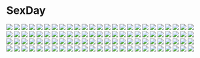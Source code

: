 # SexDay
![](https://konachan.com/image/ba43390ec7bfed217f013de7454a9837/Konachan.com%20-%20260260%202girls%20bed%20blush%20breasts%20cameltoe%20cleavage%20dress%20food%20hasaya%20long_hair%20original%20panties%20pantyhose%20pocky%20ponytail%20skirt%20thighhighs%20twintails%20underwear.jpg)
![](https://konachan.com/jpeg/d226f14af0c65d265f76282c95b10af2/Konachan.com%20-%20247814%20black_hair%20bow%20cape%20dress%20horns%20kijin_seija%20red_eyes%20short_hair%20touhou%20zeolch.jpg)
![](https://konachan.com/image/533b69ee5ef47b6bfa945721d886ddb3/Konachan.com%20-%206284%20dengeki_moeoh.jpg)
![](https://konachan.com/image/f08861e6f040308671e6868163c03780/Konachan.com%20-%20200422%20blonde_hair%20blue_eyes%20clouds%20dark_skin%20flowers%20long_hair%20school_swimsuit%20sky%20sorano_eika%20swim_ring%20swimsuit%20tan_lines%20water%20wet%20wristwear.jpg)
![](https://konachan.com/jpeg/66a18c1e27851401691f24d9c57a56d6/Konachan.com%20-%20197266%202girls%20ass%20barefoot%20black_hair%20blush%20bondage%20breasts%20gradient%20gray_hair%20jack_dempa%20nipples%20nude%20original%20pussy_juice%20yuri.jpg)
![](https://konachan.com/jpeg/2d931dc1d6d1f31e2a960eb5b8813140/Konachan.com%20-%20278050%203d%20blindfold%20bodysuit%20breasts%20elbow_gloves%20erect_nipples%20gloves%20gradient%20gray_hair%20headband%20leslyzerosix%20nier%20short_hair%20skintight%20thighhighs.jpg)
![](https://konachan.com/image/381874912873324f41713d5354bb4791/Konachan.com%20-%20223541%20blue_hair%20blush%20fate_grand_order%20fate_%28series%29%20japanese_clothes%20kazutake_hazano%20kiyohime_%28fate_grand_order%29%20long_hair%20thighhighs%20yellow_eyes.jpg)
![](https://konachan.com/image/381a743d0430177518cb764d2b5c3056/Konachan.com%20-%20130422%20aragaki_ayase%20kousaka_kirino%20ore_no_imouto_ga_konna_ni_kawaii_wake_ga_nai.jpg)
![](https://konachan.com/jpeg/6cb9d4a953b6b7603d2d70164bc06400/Konachan.com%20-%20267984%20aliasing%20bell%20blue_eyes%20breasts%20brown_hair%20dress%20f-cla%20fellatio%20game_cg%20horns%20long_hair%20nipples%20panties%20panty_pull%20penis%20pussy%20uncensored%20underwear.jpg)
![](https://konachan.com/image/7f5c6a29eb15b4fd5a5417cfc01f9895/Konachan.com%20-%20260838%20animal%20ass%20azur_lane%20bird%20boat%20cape%20clouds%20gloves%20guernica%20hat%20long_hair%20military%20pantyhose%20pink_eyes%20scenic%20skirt%20sky%20uniform%20water%20white_hair.jpg)
![](https://konachan.com/image/b86a1488784fc4d3e863d9f260e128f8/Konachan.com%20-%20226863%20animal_ears%20atalanta_%28fate%29%20blonde_hair%20bow_%28weapon%29%20braids%20dark%20fate_apocrypha%20fate_grand_order%20fate_%28series%29%20forest%20long_hair%20tail%20tree%20weapon.jpg)
![](https://konachan.com/image/60f5f58b2264e12ec6ce841995e9ed1e/Konachan.com%20-%2032804%20aozora_no_mieru_oka%20brown_hair%20hat%20long_hair%20school_uniform%20sunset%20suwa_nonoka%20tagme_%28artist%29.jpg)
![](https://konachan.com/image/fc86132a856312b8129b1b343291fc7e/Konachan.com%20-%20192063%20blush%20breasts%20brown_hair%20bunnygirl%20cleavage%20hayate_no_gotoku%20maria_%28hayate_no_gotoku%29%20pantyhose%20ponpoppo%20red_eyes%20ribbons.jpg)
![](https://konachan.com/image/c4af5a50682df8fea61f5a98bd0e9b4f/Konachan.com%20-%2013322%20fuyou_kaede%20shuffle.jpg)
![](https://konachan.com/jpeg/ac9f5ab0cffbd836aaae41121842cbf2/Konachan.com%20-%2058555%20hatsune_miku%20hug%20kaito%20male%20vocaloid.jpg)
![](https://konachan.com/jpeg/d83b4de00bd62a46a3a4c88e72f8c0e5/Konachan.com%20-%20173467%20blush%20censored%20flat_chest%20game_cg%20iizuki_tasuku%20long_hair%20lovely_x_cation%20nipples%20penis%20pink_hair%20purple_eyes%20pussy%20sex%20spread_legs%20twintails%20wet.jpg)
![](https://konachan.com/image/eb676eb502c07622ecfc5e026be2510d/Konachan.com%20-%20136552%20barefoot%20blonde_hair%20crimson_imprint%20loli%20panties%20panty_pull%20pink_hair%20tagme%20thighhighs%20underwear%20wings%20zoom_layer.jpg)
![](https://konachan.com/image/d092e63766ff4c4f1c34ba64f36ad14b/Konachan.com%20-%2036234%20utawarerumono.jpg)
![](https://konachan.com/jpeg/ef482289c9b6cf93c4ad115192e9ea9f/Konachan.com%20-%20119227%20mawaru_penguindrum%20takakura_himari%20zankuro.jpg)
![](https://konachan.com/jpeg/d92d27e05078ad6c846fb56426fba280/Konachan.com%20-%20199064%20bikini_top%20blonde_hair%20blue_eyes%20blush%20breasts%20cleavage%20game_cg%20kino_%28kino_konomi%29%20light%20long_hair%20navel%20necklace%20shinonome_setsuna.jpg)
![](https://konachan.com/image/c735c7a6ec0972a3e60fc0e9eb39f96c/Konachan.com%20-%2012555%20book%20food%20glasses%20green_hair%20hirasawa_hiroko%20horiide_mika%20ibuse_okie%20kakyuusei%20kakyuusei_2%20kurashima_tomoyasu%20red_eyes%20school_uniform.jpg)
![](https://konachan.com/jpeg/3e46207fde6868e318cd2705f2140804/Konachan.com%20-%20169217%20bikini%20blue_eyes%20breasts%20brown_hair%20cleavage%20eleanor_mercer%20fukudahda%20honey_blonde%20navel%20nipples%20see_through%20swimsuit%20topless.jpg)
![](https://konachan.com/image/4693a13e41377642736ded6778d6a39f/Konachan.com%20-%20282189%203d%20arsenixc%20boat%20building%20car%20cherry_blossoms%20city%20clouds%20flowers%20landscape%20logo%20nobody%20scenic%20shining_nikki%20sky%20stairs%20tree%20water%20watermark.jpg)
![](https://konachan.com/image/9b6924d0abd747fe35f3ded4eea09ba4/Konachan.com%20-%20121383%20blonde_hair%20blue_eyes%20cossette_d%27auvergne%20cross%20dress%20goth-loli%20headband%20kurahashi_eiri%20lolita_fashion%20long_hair%20skull%20thighhighs.jpg)
![](https://konachan.com/jpeg/262b302e75f3aaea1d8802cf2ec35100/Konachan.com%20-%2066938%20hatsune_miku%20polychromatic%20tansuke%20twintails%20vocaloid.jpg)
![](https://konachan.com/jpeg/4501a642f4b96877ccf012ef15ba9477/Konachan.com%20-%2038451%20amesarasa%20cuffs_%28studio%29.jpg)
![](https://konachan.com/image/b3d731b98e8506c6e6074f7f8348b76c/Konachan.com%20-%20251752%20ass%20bed%20bicolored_eyes%20breasts%20brown_hair%20cleavage%20idolmaster%20idolmaster_cinderella_girls%20takagaki_kaede%20yasukura_%28shibu11%29.jpg)
![](https://konachan.com/image/0a6542512a019c83a1eb6fa609caa140/Konachan.com%20-%20239840%20anus%20ass%20censored%20chitanda_eru%20hyouka%20masturbation%20misakamitoko0903%20nopan%20purple_eyes%20pussy%20school_uniform%20vibrator.jpg)
![](https://konachan.com/image/adb5d9fd80b9d221d7a015721402eae5/Konachan.com%20-%20267704%20bandaid%20barefoot%20bed%20black_hair%20blue_eyes%20book%20chihuri405%20dress%20flat_chest%20loli%20original%20short_hair%20summer_dress.jpg)
![](https://konachan.com/image/296890943f094f20bd6f6b138543e0d3/Konachan.com%20-%20278328%20ass%20blonde_hair%20blush%20cameltoe%20dark_skin%20green_hair%20original%20panties%20police_uniform%20ponytail%20twintails%20underwear%20uo_denim.jpg)
![](https://konachan.com/jpeg/66d1b0f62ffe323896f75dc17c60ded8/Konachan.com%20-%20251644%20an2a%20blonde_hair%20braids%20dress%20hat%20kirisame_marisa%20long_hair%20ribbons%20scan%20socks%20stars%20touhou%20watermark%20wink%20witch%20witch_hat%20yellow_eyes.jpg)
![](https://konachan.com/jpeg/0dd9ce874144a495111fc346267e008f/Konachan.com%20-%20206086%202girls%20blue_eyes%20blush%20breasts%20collar%20cube%20flowers%20gray_hair%20headband%20kantoku%20nipples%20no_bra%20panties%20pink_hair%20rose%20scan%20thighhighs%20underwear%20yuri.jpg)
![](https://konachan.com/image/71f20e8796c654280c1da75e2d21fc6e/Konachan.com%20-%2024458%20close%20hikari%20kono_minikuku_mo_utsukushii_sekai.jpg)
![](https://konachan.com/jpeg/5811c0bbfa01ee2c6414d2c4e63d5a57/Konachan.com%20-%20298446%20bed%20blush%20bow%20braids%20breasts%20flowers%20long_hair%20nipples%20no_bra%20original%20panty_pull%20purple_hair%20sousouman%20torn_clothes%20yellow_eyes.jpg)
![](https://konachan.com/jpeg/dd37a0b97c8cdc81af4441b960396241/Konachan.com%20-%20129821%20blonde_hair%20green_eyes%20kokotetsu%20mizuhashi_parsee%20pointed_ears%20scarf%20short_hair%20skirt%20touhou.jpg)
![](https://konachan.com/image/1c0c95f76ae8522a4296729b7f4e9a0b/Konachan.com%20-%20228292%20aisha_%28elsword%29%20breasts%20cleavage%20elsword%20long_hair%20purple_eyes%20purple_hair%20tagme_%28artist%29%20thighhighs%20twintails%20watermark.jpg)
![](https://konachan.com/image/c435a427f861c05180bf5bf9abe375a1/Konachan.com%20-%20121883%20blue_hair%20hiiragi_akeo%20kinomoto_hana%20kinomoto_mayo%20kinomoto_misaki%20kinomoto_nokia%20kinomoto_sakuya%20orange_hair%20panta%20pink_hair%20scan%20school_uniform.jpg)
![](https://konachan.com/image/6e4923c21db70b101cc8f0f8113f3f4f/Konachan.com%20-%20116735%20amiesdeli%20barefoot%20glasses%20makise_kurisu%20steins%3Bgate.jpg)
![](https://konachan.com/image/c66aa61fba6c4128f162494b656a68a4/Konachan.com%20-%2060014%203d%20deino%20hatsune_miku%20vocaloid.jpg)
![](https://konachan.com/image/c2be2f4e39582024d5b553a718410462/Konachan.com%20-%2050394%20akiyama_mio%20hirasawa_yui%20k-on%21%20kotobuki_tsumugi%20tainaka_ritsu.jpg)
![](https://konachan.com/image/0b5163ce1aa953630049eb29068d4eb9/Konachan.com%20-%20277316%202girls%20animal%20asanagi%20azur_lane%20bikini%20bird%20breasts%20cameltoe%20clouds%20green_eyes%20long_hair%20navel%20nipples%20signed%20sky%20swimsuit%20topless%20twintails.jpg)
![](https://konachan.com/jpeg/1e386a312c857c67aff2e7fa697d754d/Konachan.com%20-%20131203%20chuuou_higashiguchi%20original%20ponytail%20school_uniform%20sword%20torn_clothes%20weapon.jpg)
![](https://konachan.com/jpeg/b206eb1623f8a309089c284863dde151/Konachan.com%20-%2083541%20green_hair%20gumi%20komine%20vocaloid.jpg)
![](https://konachan.com/image/77e6fbf197f42b3d6e94318cf533b66b/Konachan.com%20-%20297693%20animal%20brown_hair%20fish%20hat%20ji_dao_ji%20lolita_fashion%20orange_eyes%20original%20tail%20twintails%20underwater%20virtuareal%20water.jpg)
![](https://konachan.com/jpeg/633b92306c5064ddd0f014036ea3ebc5/Konachan.com%20-%20251016%20black_hair%20blue_eyes%20book%20brown_eyes%20dress%20flowers%20gray_hair%20howl%20howl%27s_moving_castle%20kidcurious%20male%20signed%20sophie_hatter%20water.jpg)
![](https://konachan.com/jpeg/cf7dd57db02464119982264096cd05cb/Konachan.com%20-%20239971%20anus%20aqua_eyes%20ass%20blush%20breasts%20green_hair%20hatsune_miku%20huyase%20long_hair%20pussy%20thighhighs%20twintails%20uncensored%20vocaloid%20wet.jpg)
![](https://konachan.com/image/7c2260fcb6a2705217e835609998fd14/Konachan.com%20-%20228587%20aliasing%20aqua_eyes%20bikini_top%20blush%20breasts%20granblue_fantasy%20hato_haru%20heart%20katana%20long_hair%20pointed_ears%20purple_hair%20sword%20weapon.jpg)
![](https://konachan.com/jpeg/0731c8c01330ee4650b9835f20668c30/Konachan.com%20-%2075661%20animal_ears%20brown_hair%20panties%20red_eyes%20school_uniform%20underwear%20wink.jpg)
![](https://konachan.com/image/4d93e38569d2e223758d517982bd0de3/Konachan.com%20-%20204601%20ass%20barefoot%20blonde_hair%20doma_umaru%20food%20gradient%20himouto%21_umaru-chan%20hoodie%20jay_xu%20petals%20signed%20skirt.jpg)
![](https://konachan.com/image/666efc661aa1b89c92b456b0e7bcfe3c/Konachan.com%20-%20139688%20armor%20gloves%20gray_hair%20horns%20magic%20male%20mismi%20original%20pantyhose%20red_eyes%20ribbons%20short_hair%20skirt%20thighhighs.jpg)
![](https://konachan.com/image/863f4e162a8bbecaef1ce8664db2f220/Konachan.com%20-%20304805%20black_hair%20blush%20brown_eyes%20cameltoe%20elbow_gloves%20final_fantasy%20gloves%20lexaiduer%20long_hair%20no_bra%20panties%20skirt_lift%20tifa_lockhart%20underwear.jpg)
![](https://konachan.com/image/aa5b6fa3b7818b1c958f6bda30f22ce2/Konachan.com%20-%2075799%20alice_margatroid%20blonde_hair%20blue_eyes%20book%20doll%20dress%20hat%20long_hair%20mage%20magic%20purple_eyes%20purple_hair%20shanghai_doll%20short_hair%20sword%20touhou%20weapon.jpg)
![](https://konachan.com/jpeg/96b81aad1fbb1607954aeba26cb348df/Konachan.com%20-%20221798%20black%20dragon%20dress%20gray_eyes%20gray_hair%20hat%20morry_evans%20original%20signed%20staff%20witch%20witch_hat.jpg)
![](https://konachan.com/image/903241e7bd034769b587565030d01976/Konachan.com%20-%20176854%20animal_ears%20bell%20bow%20braids%20building%20catgirl%20corset%20cross%20dress%20kaenbyou_rin%20long_hair%20pantyhose%20red_eyes%20red_hair%20ruukii_drift%20skull%20tail%20touhou.jpg)
![](https://konachan.com/image/9207d2403df00888350acf6c9a94ee5d/Konachan.com%20-%20119094%20breasts%20kagamine_rin%20nipples%20nohoho%20topless%20vocaloid.jpg)
![](https://konachan.com/image/c37254fbedb1e9567930ba8acaedfa98/Konachan.com%20-%20189991%20abe_inori%20censored%20cum%20hirasawa_yui%20k-on%21%20nakano_azusa%20penis%20pussy%20sex%20swimsuit%20tears.jpg)
![](https://konachan.com/image/cf5f4b7a15ede4a1499826cb803d9bc7/Konachan.com%20-%20200974%20breasts%20brown_hair%20cleavage%20dress%20elbow_gloves%20gloves%20idolmaster%20idolmaster_cinderella_girls%20inue_shinsuke%20long_hair%20nitta_minami%20white.jpg)
![](https://konachan.com/image/ad987d52e4ab4cc1b8e33629c6c451fb/Konachan.com%20-%2040622%20fate_testarossa%20mahou_shoujo_lyrical_nanoha.jpg)
![](https://konachan.com/image/98d70cf100a245982b7f4c3ea475fbdf/Konachan.com%20-%2011514%202girls%20apron%20blonde_hair%20blue_eyes%20boots%20breasts%20cleavage%20erect_nipples%20gray_hair%20green_eyes%20naked_apron%20pointed_ears%20simosi%20thighhighs%20yuri.jpg)
![](https://konachan.com/jpeg/60470d3cb21d929e12423851af5bb2b5/Konachan.com%20-%20236662%20blonde_hair%20dress%20elbow_gloves%20fate_grand_order%20fate_%28series%29%20gloves%20headdress%20kerorira%20long_hair%20panties%20thighhighs%20underwear%20watermark%20yellow_eyes.jpg)
![](https://konachan.com/image/833cac7e6dc7e179bba75f48731270f0/Konachan.com%20-%20109691%20bandaid%20bow%20breasts%20fang%20nipples%20ojitcha%20reiuji_utsuho%20school_swimsuit%20swimsuit%20thighhighs%20touhou.jpg)
![](https://konachan.com/jpeg/d4fd6a4790acda1375927c806ca6299b/Konachan.com%20-%20186094%20gumi%20kagamine_rin%20manako_%28manatera%29%20vocaloid.jpg)
![](https://konachan.com/image/fa5e1135d9428da83438ea73e8bb22c1/Konachan.com%20-%20136650%20bow%20brown_eyes%20brown_hair%20last_order%20misaka_mikoto%20pink_eyes%20pink_hair%20school_uniform%20shirai_kuroko%20short_hair%20skirt%20socks%20twintails.jpg)
![](https://konachan.com/image/b29692d0d22425cb5af6cdbf2e077b63/Konachan.com%20-%20267510%20animal_ears%20ass%20brown_hair%20doggirl%20kneehighs%20loli%20original%20panties%20ponytail%20short_hair%20tachimi_%28basue%29%20tail%20thighhighs%20underwear.jpg)
![](https://konachan.com/image/cd7f0aed45264ccb3142e011d03b51c5/Konachan.com%20-%20190830%20black_hair%20blue_eyes%20fate_%28series%29%20fate_stay_night%20infukun%20long_hair%20pantyhose%20school_uniform%20skirt%20tohsaka_rin%20twintails.jpg)
![](https://konachan.com/image/74a3eaf3496a8ce86d93894a24b51527/Konachan.com%20-%2044986%20ball%20baseball%20kushieda_minori%20sport%20toradora.jpg)
![](https://konachan.com/jpeg/03631074029b6a00de73c57a64a93096/Konachan.com%20-%20260153%202girls%20bow%20breasts%20butterfly%20cleavage%20dress%20euryale%20fate_%28series%29%20flowers%20long_hair%20purple_eyes%20purple_hair%20rose%20stheno%20tagme_%28artist%29%20tiara.jpg)
![](https://konachan.com/image/0782722867ea0f3c4f379470bd56bfcb/Konachan.com%20-%20173184%20animal%20blue_eyes%20blue_hair%20building%20car%20darwinwu%20hatsune_miku%20long_hair%20panties%20skirt%20tree%20twintails%20umbrella%20underwear%20upskirt%20vocaloid%20water.jpg)
![](https://konachan.com/jpeg/d6fa6864145733afe7c99c0cce185922/Konachan.com%20-%20149618%20game_cg%20ko%7Echa%20saimon_eclair%20witch%27s_garden.jpg)
![](https://konachan.com/image/7021b3fe34de01352af70c53199735f3/Konachan.com%20-%2028388%20alice_parade%20breasts%20censored%20cum%20game_cg%20kimagure_neko%20open_shirt%20orange_hair%20pussy%20short_hair%20spread_legs%20thighhighs%20tie%20unisonshift.jpg)
![](https://konachan.com/image/69e9220a1ecf57370c79fb656a9890b8/Konachan.com%20-%20166249%20animal%20black_hair%20bow%20breasts%20cleavage%20gudabouzu%20houjuu_nue%20kneehighs%20red_eyes%20short_hair%20skirt%20sword%20tattoo%20thighhighs%20touhou%20weapon%20wings.jpg)
![](https://konachan.com/image/a89f2b12f5dede5b45092ac1cd6b4b1e/Konachan.com%20-%20105249%20hagiko%20haruka_%28pokemon%29%20hat%20hibiki%20hikari_%28pokemon%29%20koki%20kotone_%28pokemon%29%20leaf_%28pokemon%29%20pokemon%20touko_%28pokemon%29%20touya%20yuuki_%28pokemon%29.jpg)
![](https://konachan.com/jpeg/ed239d5fd7ec3bac797327b7da64aeee/Konachan.com%20-%20203120%20akatsuki_ryu%20fang%20gloves%20long_hair%20original%20pantyhose%20pink_hair%20red_eyes%20wink.jpg)
![](https://konachan.com/image/cef7d9a69f3f5f99eb98b872751a8a94/Konachan.com%20-%20242241%20bow%20hinomoto_madoka%20long_hair%20red_eyes%20red_hair%20spread_legs%20twintails.jpg)
![](https://konachan.com/image/e943e0451c923b4219311432771d6e25/Konachan.com%20-%20143982%20black_eyes%20black_hair%20drink%20long_hair%20original%20popsicle%20school_uniform%20short_hair.jpg)
![](https://konachan.com/image/12d911174e207e1b547ce459148532a5/Konachan.com%20-%2093321%20blonde_hair%20bow%20clouds%20dopollsogno%20grass%20hat%20long_hair%20red_eyes%20sky%20touhou%20tree%20umbrella%20yakumo_yukari.jpg)
![](https://konachan.com/image/43136bf76cb6441c02edf6cf1ff7a256/Konachan.com%20-%20207121%20aqua_eyes%20black_hair%20blush%20chibi%20crystal_dew_world%20hat%20japanese_clothes%20kimono%20kirino_kasumu%20long_hair%20suishou_shizuku%20white.jpg)
![](https://konachan.com/image/2f021dda543353d0a920d8c47d637933/Konachan.com%20-%2083530%20animal%20barefoot%20bed%20blue_hair%20chinchickrin%20choker%20fan%20fang%20fish%20flat_chest%20hat%20red_eyes%20remilia_scarlet%20short_hair%20touhou%20undressing%20vampire%20yukata.jpg)
![](https://konachan.com/jpeg/d758bcb55ca42598c690489d0c0af659/Konachan.com%20-%2018362%20artoria_pendragon_%28all%29%20blonde_hair%20blue%20fate_%28series%29%20fate_stay_night%20gray_eyes%20green_eyes%20ribbons%20saber%20short_hair%20topless.jpg)
![](https://konachan.com/jpeg/e1544c91246f9547f5cc78eff65fce5b/Konachan.com%20-%20305815%20blush%20braids%20dress%20flowers%20gradient%20haruki_%28colorful_macaron%29%20long_hair%20original%20purple_eyes%20signed%20summer_dress%20white_hair.jpg)
![](https://konachan.com/image/d1cac85d520dd1bc0487e1efe5976214/Konachan.com%20-%20135498%20breast_grab%20breasts%20brown_hair%20censored%20dildo%20fellatio%20gloves%20group%20kneehighs%20long_hair%20nipples%20pussy_juice%20red_hair%20sex%20thighhighs%20toshiki_yui.jpg)
![](https://konachan.com/image/c3162c6709d6857d3f3da24fb4bf8554/Konachan.com%20-%20260912%20dress%20hibike%21_euphonium%20instrument%20kawashima_sapphire%20petals%20sunga2usagi.jpg)
![](https://konachan.com/image/65c2dd8dbb4b1aabe5adc7221f1ba653/Konachan.com%20-%20260641%202girls%20aqua_eyes%20breasts%20cleavage%20food%20long_hair%20nopan%20onceskylark%20orange_hair%20pink_eyes%20pink_hair%20ponytail%20ribbons%20short_hair%20sideboob%20thighhighs.jpg)
![](https://konachan.com/jpeg/1f6341563ffb4014c75bc55fab51d848/Konachan.com%20-%20297983%20armor%20bikini%20blush%20breasts%20brown_eyes%20brown_hair%20demon%20flowers%20horns%20katana%20navel%20open_shirt%20original%20short_hair%20signed%20swimsuit%20sword%20weapon%20white.jpg)
![](https://konachan.com/image/e007d7d46728171d4caa84ce0041d9b2/Konachan.com%20-%2075646%20angel_beats%21%20long_hair%20purple_hair%20tachibana_kanade%20yellow_eyes.jpg)
![](https://konachan.com/image/86ed570a022d04fdaab980d38777932e/Konachan.com%20-%2033917%20bleach%20grand_theft_auto%20male%20parody.jpg)
![](https://konachan.com/image/08024f27452496fd218a3573c597a36d/Konachan.com%20-%20135832%20bed%20horns%20monster_farm%20pink_eyes%20pixie_%28monster_farm%29%20thighhighs%20tkln.jpg)
![](https://konachan.com/jpeg/57adb611d9901f8a1adc840021ddfdca/Konachan.com%20-%20112505%20green_eyes%20green_hair%20gumi%20pineapple_%28a30930s%29%20vocaloid.jpg)
![](https://konachan.com/image/95eefe68d1b0eda922b64c5b5f6b8303/Konachan.com%20-%20167244%202girls%20blue_eyes%20blush%20gloves%20hullabaloo%20long_hair%20navel%20original%20pink_eyes%20pink_hair%20short_hair%20signed%20skirt%20tail%20thighhighs%20tree%20twintails.jpg)
![](https://konachan.com/jpeg/d176bb30ed1ca5f952df2dd45eab2fea/Konachan.com%20-%20217850%20blonde_hair%20bloomers%20breasts%20jam_%28jam0601%29%20kawakami_mai%20long_hair%20musaigen_no_phantom_world%20ponytail%20purple_eyes.jpg)
![](https://konachan.com/jpeg/45e79e8873d5b36ca3369fa8e37a3121/Konachan.com%20-%20265038%20blush%20cameltoe%20choker%20cropped%20fang%20gloves%20navel%20nipples%20original%20panties%20red_hair%20short_hair%20shorts%20sonic0_0%20thighhighs%20underboob%20underwear.jpg)
![](https://konachan.com/jpeg/1184ba1a47967a0f2e0405397233d3b5/Konachan.com%20-%20198087%20akira_ry0%20blue%20blue_eyes%20blue_hair%20elbow_gloves%20gloves%20original%20pointed_ears%20skirt%20stars.jpg)
![](https://konachan.com/jpeg/d05f8ae947889e29d50f69b57fdc7d87/Konachan.com%20-%20181310%20animal%20barefoot%20breasts%20building%20cleavage%20crown%20esha%20flowers%20food%20fruit%20gloves%20group%20headband%20male%20navel%20petals%20ponytail%20red_hair%20rose%20violin%20wink.jpg)
![](https://konachan.com/jpeg/40fe539d27bad553c6dbd425d214c057/Konachan.com%20-%20220934%20armor%20brown_hair%20cape%20long_hair%20original%20shi-chen%20sword%20twintails%20weapon.jpg)
![](https://konachan.com/image/342627e00274f3339dacebd108db874a/Konachan.com%20-%20180582%20boots%20bou_nin%20building%20clouds%20dress%20flowers%20grass%20landscape%20leaves%20long_hair%20original%20red_hair%20scenic%20sky%20thighhighs%20tree.jpg)
![](https://konachan.com/image/4526766ad74b32cba7828bbca3415c15/Konachan.com%20-%20108376%20computer%20fatima_%28five_star_stories%29%20five_star_stories%20gond%20mecha%20sword%20weapon.jpg)
![](https://konachan.com/jpeg/08525eab41c942b238ca41919b6630bf/Konachan.com%20-%20132769%20breast_hold%20brown_eyes%20dracu-riot%21%20game_cg%20inamura_rio%20long_hair%20muririn%20mutsura_yuuto%20pajamas%20purple_hair%20yuzusoft.jpg)
![](https://konachan.com/image/703a5334604bfdc58110361354124749/Konachan.com%20-%20283742%20aqua_eyes%20aqua_hair%20boots%20hatsune_miku%20hq_%28876704940%29%20long_hair%20microphone%20skirt%20thighhighs%20tie%20twintails%20vocaloid%20zettai_ryouiki.jpg)
![](https://konachan.com/jpeg/285cb25a98b45adbc7f489ad79aab1c3/Konachan.com%20-%20169045%20blush%20brown_hair%20close%20long_hair%20original%20tagme_%28artist%29%20twintails%20yellow_eyes.jpg)
![](https://konachan.com/image/b76819aa957c97f85dbdb6bef184d469/Konachan.com%20-%2015041%20flcl%20guitar%20instrument%20nandaba_naota.jpg)
